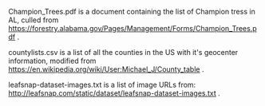 Champion_Trees.pdf is a document containing the list of Champion tress in AL, 
culled from https://forestry.alabama.gov/Pages/Management/Forms/Champion_Trees.pdf .

countylists.csv is a list of all the counties in the US with it's geocenter information, 
modified from https://en.wikipedia.org/wiki/User:Michael_J/County_table .

leafsnap-dataset-images.txt is a list of image URLs from:
http://leafsnap.com/static/dataset/leafsnap-dataset-images.txt .
